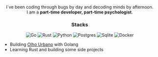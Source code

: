 <div align="center">

I`ve been coding through bugs by day and decoding minds by afternoon.  
I am a **part-time developer, part-time psychologist**.  

### Stacks 

![Go](https://img.shields.io/badge/go-%2300ADD8.svg?style=for-the-badge&logo=go&logoColor=white)
![Rust](https://img.shields.io/badge/rust-%23000000.svg?style=for-the-badge&logo=rust&logoColor=white)
![Python](https://img.shields.io/badge/python-%230db7ed.svg?style=for-the-badge&logo=python&logoColor=blue)
![Postgres](https://img.shields.io/badge/postgres-%23316192.svg?style=for-the-badge&logo=postgresql&logoColor=white) 
![Sqlite](https://img.shields.io/badge/sqlite-%23316192.svg?style=for-the-badge&logo=sqlite&logoColor=white) 
![Docker](https://img.shields.io/badge/docker-%230db7ed.svg?style=for-the-badge&logo=docker&logoColor=white)  

</div>

- Building [Olho Urbano](https://olhourbano.com.br) with Golang
- Learning Rust and building some side projects


